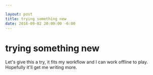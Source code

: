 ```yaml
---

layout: post
title: trying something new
date: 2016-09-02 20:00:00 -6:00
---
```


# trying something new

Let's give this a try, it fits my workflow and I can work offline to play. Hopefully it'll get me writing more.
